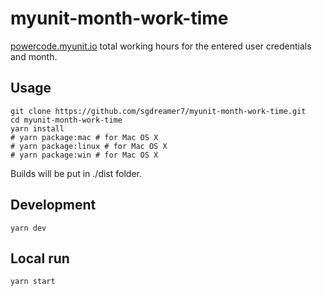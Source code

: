 # myunit-month-work-time

[powercode.myunit.io](https://powercode.myunit.io) total working hours for the entered user credentials and month.

## Usage

```
git clone https://github.com/sgdreamer7/myunit-month-work-time.git
cd myunit-month-work-time
yarn install
# yarn package:mac # for Mac OS X
# yarn package:linux # for Mac OS X
# yarn package:win # for Mac OS X
```

Builds will be put in ./dist folder.

## Development

```
yarn dev
```

## Local run

```
yarn start
```
